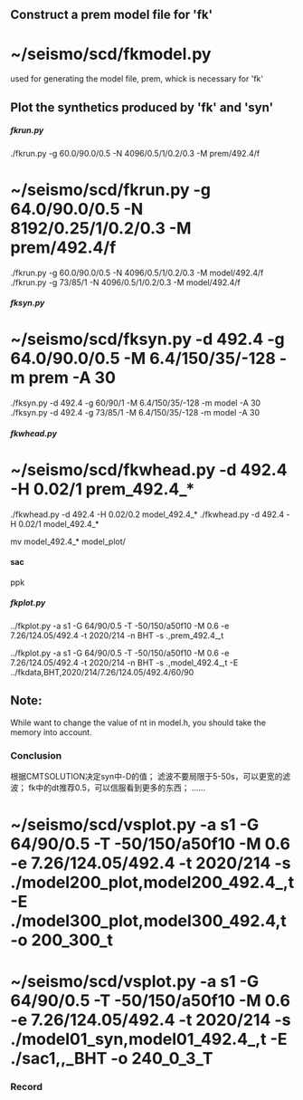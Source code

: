 ## Construct a prem model file for 'fk'

# ~/seismo/scd/fkmodel.py
used for generating the model file, prem, whick is necessary for 'fk'

## Plot the synthetics produced by 'fk' and 'syn'

##### fkrun.py
./fkrun.py -g 60.0/90.0/0.5 -N 4096/0.5/1/0.2/0.3 -M prem/492.4/f

# ~/seismo/scd/fkrun.py -g 64.0/90.0/0.5 -N 8192/0.25/1/0.2/0.3 -M prem/492.4/f

./fkrun.py -g 60.0/90.0/0.5 -N 4096/0.5/1/0.2/0.3 -M model/492.4/f
./fkrun.py -g 73/85/1 -N 4096/0.5/1/0.2/0.3 -M model/492.4/f

##### fksyn.py
# ~/seismo/scd/fksyn.py -d 492.4 -g 64.0/90.0/0.5 -M 6.4/150/35/-128 -m prem -A 30

./fksyn.py -d 492.4 -g 60/90/1 -M 6.4/150/35/-128 -m model -A 30
./fksyn.py -d 492.4 -g 73/85/1 -M 6.4/150/35/-128 -m model -A 30


##### fkwhead.py
# ~/seismo/scd/fkwhead.py -d 492.4 -H 0.02/1 prem_492.4_*

./fkwhead.py -d 492.4 -H 0.02/0.2 model_492.4_*
./fkwhead.py -d 492.4 -H 0.02/1 model_492.4_*


mv model_492.4_* model_plot/
#### sac
ppk

##### fkplot.py
../fkplot.py -a s1 -G 64/90/0.5 -T -50/150/a50f10 -M 0.6 -e 7.26/124.05/492.4 -t 2020/214 -n BHT -s .,prem_492.4_,t

../fkplot.py -a s1 -G 64/90/0.5 -T -50/150/a50f10 -M 0.6 -e 7.26/124.05/492.4 -t 2020/214 -n BHT -s .,model_492.4_,t -E ../fkdata,BHT,2020/214/7.26/124.05/492.4/60/90



## Note:

While want to change the value of nt in model.h, you should take the memory into account.



### Conclusion
根据CMTSOLUTION决定syn中-D的值；
滤波不要局限于5-50s，可以更宽的滤波；
fk中的dt推荐0.5，可以信服看到更多的东西；
......


# ~/seismo/scd/vsplot.py -a s1 -G 64/90/0.5 -T -50/150/a50f10 -M 0.6 -e 7.26/124.05/492.4 -t 2020/214 -s ./model200_plot,model200_492.4_,t -E ./model300_plot,model300_492.4,t -o 200_300_t


# ~/seismo/scd/vsplot.py -a s1 -G 64/90/0.5 -T -50/150/a50f10 -M 0.6 -e 7.26/124.05/492.4 -t 2020/214 -s ./model01_syn,model01_492.4_,t -E ./sac1,,_BHT -o 240_0_3_T

### Record
